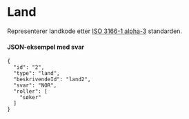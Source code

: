 # Land

Representerer landkode etter [ISO 3166-1 alpha-3](https://en.wikipedia.org/wiki/ISO_3166-1_alpha-3) standarden.

#### JSON-eksempel med svar
```
{
  "id": "2",
  "type": "land",
  "beskrivendeId": "land2",
  "svar": "NOR",
  "roller": [
    "søker"
  ]
}
```
